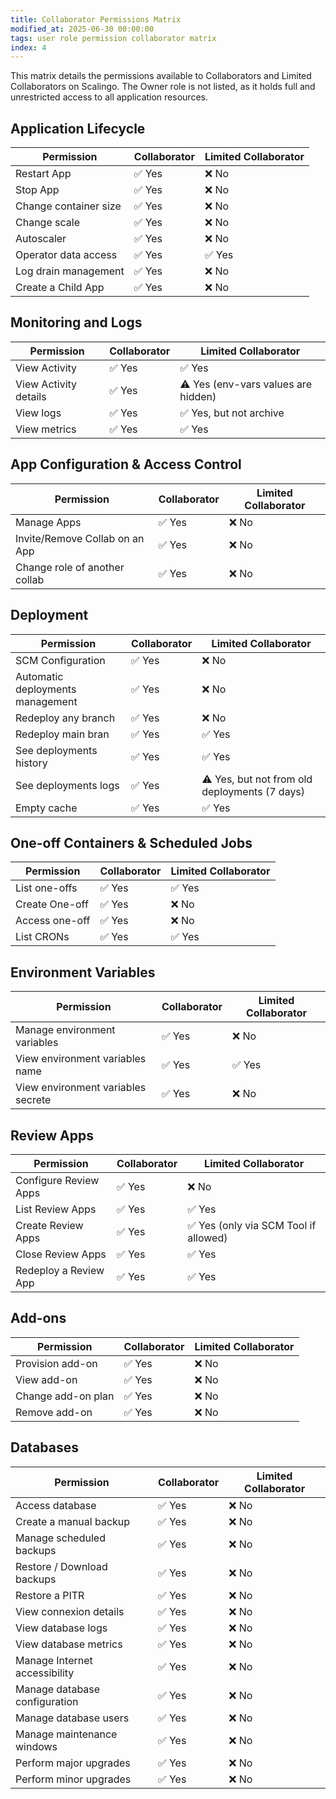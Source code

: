 ```yaml
---
title: Collaborator Permissions Matrix
modified_at: 2025-06-30 00:00:00
tags: user role permission collaborator matrix
index: 4
---
```


This matrix details the permissions available to Collaborators and Limited Collaborators on Scalingo.
The Owner role is not listed, as it holds full and unrestricted access to all application resources.

## Application Lifecycle

| Permission | Collaborator | Limited Collaborator |
|---|---|---|
| Restart App | ✅ Yes | ❌ No |
| Stop App | ✅ Yes | ❌ No |
| Change container size | ✅ Yes | ❌ No |
| Change scale | ✅ Yes | ❌ No |
| Autoscaler | ✅ Yes | ❌ No |
| Operator data access | ✅ Yes | ✅ Yes |
| Log drain management | ✅ Yes | ❌ No |
| Create a Child App | ✅ Yes | ❌ No |


## Monitoring and Logs

| Permission | Collaborator | Limited Collaborator |
|---|---|---|
| View Activity | ✅ Yes | ✅ Yes |
| View Activity details | ✅ Yes | ⚠️ Yes (env-vars values are hidden) |
| View logs | ✅ Yes | ✅ Yes, but not archive |
| View metrics | ✅ Yes | ✅ Yes |


## App Configuration & Access Control

| Permission | Collaborator | Limited Collaborator |
|---|---|---|
| Manage Apps | ✅ Yes | ❌ No |
| Invite/Remove Collab on an App | ✅ Yes | ❌ No |
| Change role of another collab | ✅ Yes | ❌ No |


## Deployment

| Permission | Collaborator | Limited Collaborator |
|---|---|---|
| SCM Configuration | ✅ Yes | ❌ No |
| Automatic deployments management | ✅ Yes | ❌ No |
| Redeploy any branch | ✅ Yes | ❌ No |
| Redeploy main bran | ✅ Yes | ✅ Yes |
| See deployments history | ✅ Yes | ✅ Yes |
| See deployments logs | ✅ Yes | ⚠️ Yes, but not from old deployments (7 days) |
| Empty cache | ✅ Yes | ✅ Yes |


## One-off Containers & Scheduled Jobs

| Permission | Collaborator | Limited Collaborator |
|---|---|---|
| List one-offs | ✅ Yes | ✅ Yes |
| Create One-off | ✅ Yes | ❌ No |
| Access one-off | ✅ Yes | ❌ No |
| List CRONs | ✅ Yes | ✅ Yes |


## Environment Variables

| Permission | Collaborator | Limited Collaborator |
|---|---|---|
| Manage environment variables | ✅ Yes | ❌ No |
| View environment variables name | ✅ Yes | ✅ Yes |
| View environment variables secrete | ✅ Yes | ❌ No |


## Review Apps

| Permission | Collaborator | Limited Collaborator |
|---|---|---|
| Configure Review Apps | ✅ Yes | ❌ No |
| List Review Apps | ✅ Yes | ✅ Yes |
| Create Review Apps | ✅ Yes | ✅ Yes (only via SCM Tool if allowed) |
| Close Review Apps | ✅ Yes | ✅ Yes |
| Redeploy a Review App | ✅ Yes | ✅ Yes |


## Add-ons

| Permission | Collaborator | Limited Collaborator |
|---|---|---|
| Provision add-on | ✅ Yes | ❌ No |
| View add-on | ✅ Yes | ❌ No |
| Change add-on plan | ✅ Yes | ❌ No |
| Remove add-on | ✅ Yes | ❌ No |


## Databases

| Permission | Collaborator | Limited Collaborator |
|---|---|---|
| Access database | ✅ Yes | ❌ No |
| Create a manual backup | ✅ Yes | ❌ No |
| Manage scheduled backups | ✅ Yes | ❌ No |
| Restore / Download backups | ✅ Yes | ❌ No |
| Restore a PITR | ✅ Yes | ❌ No |
| View connexion details | ✅ Yes | ❌ No |
| View database logs | ✅ Yes | ❌ No |
| View database metrics | ✅ Yes | ❌ No |
| Manage Internet accessibility | ✅ Yes | ❌ No |
| Manage database configuration | ✅ Yes | ❌ No |
| Manage database users | ✅ Yes | ❌ No |
| Manage maintenance windows | ✅ Yes | ❌ No |
| Perform major upgrades | ✅ Yes | ❌ No |
| Perform minor upgrades | ✅ Yes | ❌ No |
